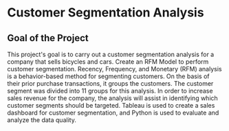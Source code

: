 # Customer Segmentation Analysis
## Goal of the Project
This project's goal is to carry out a customer segmentation analysis for a company that sells bicycles and cars. Create an RFM Model to perform customer segmentation. Recency, Frequency, and Monetary (RFM) analysis is a behavior-based method for segmenting customers. On the basis of their prior purchase transactions, it groups the customers. The customer segment was divided into 11 groups for this analysis. In order to increase sales revenue for the company, the analysis will assist in identifying which customer segments should be targeted. Tableau is used to create a sales dashboard for customer segmentation, and Python is used to evaluate and analyze the data quality.
